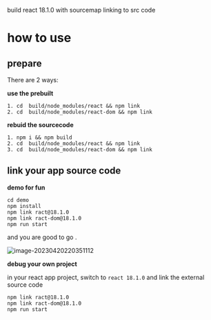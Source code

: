 build react 18.1.0 with sourcemap linking to src code 

# how to use 

## prepare
There are 2 ways:

**use the prebuilt**

```
1. cd  build/node_modules/react && npm link
2. cd  build/node_modules/react-dom && npm link
```

**rebuid the sourcecode**

```
1. npm i && npm build
2. cd  build/node_modules/react && npm link
3. cd  build/node_modules/react-dom && npm link
```

## link your app source code

**demo for fun**

```
cd demo 
npm install 
npm link ract@18.1.0
npm link ract-dom@18.1.0
npm run start
```

and you are good to go .

![image-20230420220351112](https://md4zk.oss-cn-beijing.aliyuncs.com/uPic/image-20230420220351112.png)


**debug your own project**

in your react app project, switch to `react 18.1.0` and link the external source code

```
npm link ract@18.1.0
npm link ract-dom@18.1.0
npm run start
```






